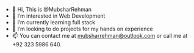 - 👋 Hi, This is @MubsharRehman
- 👀 I’m interested in Web Development 
- 🌱 I’m currently learning full stack 
- 💞️ I’m looking to do projects for my hands on experience 
- 📫 You can contact me at mubsharrehman@outlook.com or call me at +92 323 5986 640.

<!---
MubsharRehman/MubsharRehman is a ✨ special ✨ repository because its `README.md` (this file) appears on your GitHub profile.
You can click the Preview link to take a look at your changes.
--->
